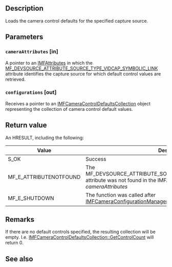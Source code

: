 ## Description

Loads the camera control defaults for the specified capture source.

## Parameters

### `cameraAttributes` [in]

A pointer to an [IMFAttributes](https://learn.microsoft.com/windows/win32/api/mfobjects/nn-mfobjects-imfattributes) in which the [MF_DEVSOURCE_ATTRIBUTE_SOURCE_TYPE_VIDCAP_SYMBOLIC_LINK](https://learn.microsoft.com/windows/win32/medfound/mf-devsource-attribute-source-type-vidcap-symbolic-link) attribute identifies the capture source for which default control values are retrieved.

### `configurations` [out]

Receives a pointer to an [IMFCameraControlDefaultsCollection](https://learn.microsoft.com/windows/win32/api/mfidl/nn-mfidl-imfcameracontroldefaultscollection) object representing the collection of camera control default values.

## Return value

An HRESULT, including the following:

| Value | Description |
|-------|-------------|
| S_OK | Success |
| MF_E_ATTRIBUTENOTFOUND | The MF_DEVSOURCE_ATTRIBUTE_SOURCE_TYPE_VIDCAP_SYMBOLIC_LINK attribute was not found in the IMFAttributes provided in *cameraAttributes* |
| MF_E_SHUTDOWN | The function was called after [IMFCameraConfigurationManager::Shutdown](https://learn.microsoft.com/windows/win32/api/mfidl/nf-mfidl-imfcameraconfigurationmanager-shutdown) was called. |

## Remarks

If there are no default controls specified, the resulting collection will be empty. I.e. [IMFCameraControlDefaultsCollection::GetControlCount](https://learn.microsoft.com/windows/win32/api/mfidl/nf-mfidl-imfcameracontroldefaultscollection-getcontrolcount) will return 0.

## See also